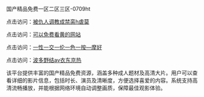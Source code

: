 国产精品免费一区二区三区-0709ht

点击访问：<a href="https://heiliaoxqkkct.pages.dev">被仇人调教成禁脔h虐莫</a>

点击访问：<a href="https://heiliaoxwd5i8.pages.dev">可以免费看黄的网站</a>

点击访问：<a href="https://heiliaowt0d7p.pages.dev">一性一交一伦一色一按—摩好</a>

点击访问：<a href="https://heiliaoga6s9v.pages.dev">波多野结av衣东京热</a>

该平台提供丰富的国产精品免费资源，涵盖多种成人题材及高清大片。用户可以查看详细的影片信息，包括时长、演员及清晰度，方便选择喜爱的内容。系统支持高清流畅播放，并能根据网络环境自动调整画质，保障最佳观影体验。

<span style="display:none;">[Canonical link](）</span>
